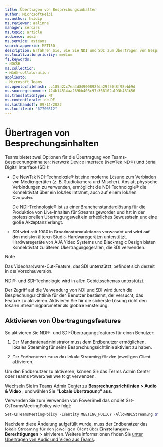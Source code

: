 ```yaml
---
title: Übertragen von Besprechungsinhalten
author: MicrosoftHeidi
ms.author: heidip
ms.reviewer: aalinne
manager: serdars
ms.topic: article
audience: admin
ms.service: msteams
search.appverid: MET150
description: Erfahren Sie, wie Sie NDI und SDI zum Übertragen von Besprechungsinhalten in Microsoft Teams verwenden.
ms.localizationpriority: medium
f1.keywords:
- NOCSH
ms.collection:
- M365-collaboration
appliesto:
- Microsoft Teams
ms.openlocfilehash: cc185a22c7ea4d849008989da29f50a8f98ebb9d
ms.sourcegitcommit: 424b14534aa269bb408c97c368102a193b481656
ms.translationtype: MT
ms.contentlocale: de-DE
ms.lasthandoff: 09/14/2022
ms.locfileid: "67706812"
---
```

# <a name="broadcast-meeting-content"></a>Übertragen von Besprechungsinhalten 



Teams bietet zwei Optionen für die Übertragung von Teams-Besprechungsinhalten: Network Device Interface (NewTek NDI®) und Serial Digital Interface (SDI):

- Die NewTek NDI-Technologie® ist eine moderne Lösung zum Verbinden von Mediengeräten (z. B. Studiokamera und Mischer). Anstatt physische Verbindungen zu verwenden, ermöglicht die NDI-Technologie® die Konnektivität über ein lokales Intranet, auch auf einem lokalen Computer.

  Die NDI-Technologie® ist zu einer Branchenstandardlösung für die Produktion von Live-Inhalten für Streams geworden und hat in der professionellen Übertragungswelt ein erhebliches Bewusstsein und eine große Akzeptanz erlangt.

- SDI wird seit 1989 in Broadcastproduktionen verwendet und wird auf den meisten älteren Studio-Hardwaregeräten unterstützt. Hardwaregeräte von AJA Video Systems und Blackmagic Design bieten Konnektivität zu älteren Übertragungsgeräten, die SDI verwenden.

> [!NOTE]
> Das Videohardware-Out-Feature, das SDI unterstützt, befindet sich derzeit in der Vorschauversion.

NDI®- und SDI-Technologie wird in allen Gebietsschemas unterstützt.

Der Zugriff auf die Verwendung von NDI und SDI wird durch die Besprechungsrichtlinie für den Benutzer bestimmt, der versucht, das Feature zu aktivieren. Aktivieren Sie für die sicherste Lösung nicht den lokalen Streamingparameter als globale Einstellung.


## <a name="enable-broadcast-features"></a>Aktivieren von Übertragungsfeatures

So aktivieren Sie NDI®- und SDI-Übertragungsfeatures für einen Benutzer:

1. Der Mandantenadministrator muss dem Endbenutzer ermöglichen, lokales Streaming für seine Besprechungsrichtlinie aktiviert zu haben. 

2. Der Endbenutzer muss das lokale Streaming für den jeweiligen Client aktivieren.


Um den Endbenutzer zu aktivieren, können Sie das Teams Admin Center oder Teams PowerShell wie folgt verwenden.

Wechseln Sie im Teams Admin Center zu **Besprechungsrichtlinien > Audio & Video** , und wählen Sie **"Lokale Übertragung" aus**.

Verwenden Sie zum Verwenden von PowerShell das cmdlet Set-CsTeamsMeetingPolicy wie folgt:

```PowerShell
Set-CsTeamsMeetingPolicy -Identity MEETING_POLICY -AllowNDIStreaming $true
```

Nachdem diese Änderung aufgefüllt wurde, muss der Endbenutzer das lokale Streaming für den jeweiligen Client über **Einstellungen-Berechtigungen** >  aktivieren. Weitere Informationen finden Sie [unter Übertragen von Audio und Video aus Teams](https://support.microsoft.com/office/broadcasting-audio-and-video-from-teams-with-ndi-technology-e91a0adb-96b9-4dca-a2cd-07181276afa3).






